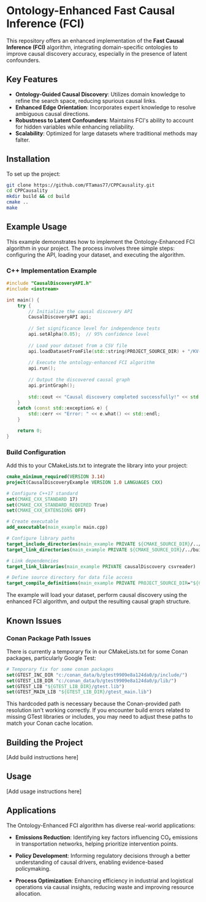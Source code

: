 # Ontology-Enhanced Fast Causal Inference (FCI)

This repository offers an enhanced implementation of the **Fast Causal Inference (FCI)** algorithm, integrating domain-specific ontologies to improve causal discovery accuracy, especially in the presence of latent confounders.

## Key Features

- **Ontology-Guided Causal Discovery**: Utilizes domain knowledge to refine the search space, reducing spurious causal links.
- **Enhanced Edge Orientation**: Incorporates expert knowledge to resolve ambiguous causal directions.
- **Robustness to Latent Confounders**: Maintains FCI's ability to account for hidden variables while enhancing reliability.
- **Scalability**: Optimized for large datasets where traditional methods may falter.

## Installation

To set up the project:

```sh
git clone https://github.com/FTamas77/CPPCausality.git
cd CPPCausality
mkdir build && cd build
cmake ..
make
```

## Example Usage

This example demonstrates how to implement the Ontology-Enhanced FCI algorithm in your project. The process involves three simple steps: configuring the API, loading your dataset, and executing the algorithm.

### C++ Implementation Example

```cpp
#include "CausalDiscoveryAPI.h"
#include <iostream>

int main() {
    try {
        // Initialize the causal discovery API
        CausalDiscoveryAPI api;
        
        // Set significance level for independence tests
        api.setAlpha(0.05);  // 95% confidence level
        
        // Load your dataset from a CSV file
        api.loadDatasetFromFile(std::string(PROJECT_SOURCE_DIR) + "/KV-41762_202301_test.csv");
        
        // Execute the ontology-enhanced FCI algorithm
        api.run();
        
        // Output the discovered causal graph
        api.printGraph();
        
        std::cout << "Causal discovery completed successfully!" << std::endl;
    }
    catch (const std::exception& e) {
        std::cerr << "Error: " << e.what() << std::endl;
    }

    return 0;
}
```

### Build Configuration

Add this to your CMakeLists.txt to integrate the library into your project:

```cmake
cmake_minimum_required(VERSION 3.14)
project(CausalDiscoveryExample VERSION 1.0 LANGUAGES CXX)

# Configure C++17 standard
set(CMAKE_CXX_STANDARD 17)
set(CMAKE_CXX_STANDARD_REQUIRED True)
set(CMAKE_CXX_EXTENSIONS OFF)

# Create executable
add_executable(main_example main.cpp)

# Configure library paths
target_include_directories(main_example PRIVATE ${CMAKE_SOURCE_DIR}/../src/include)
target_link_directories(main_example PRIVATE ${CMAKE_SOURCE_DIR}/../build/Debug/Debug)

# Link dependencies
target_link_libraries(main_example PRIVATE causalDiscovery csvreader)

# Define source directory for data file access
target_compile_definitions(main_example PRIVATE PROJECT_SOURCE_DIR="${CMAKE_SOURCE_DIR}")
```

The example will load your dataset, perform causal discovery using the enhanced FCI algorithm, and output the resulting causal graph structure.

## Known Issues

### Conan Package Path Issues

There is currently a temporary fix in our CMakeLists.txt for some Conan packages, particularly Google Test:

```cmake
# Temporary fix for some conan packages
set(GTEST_INC_DIR "c:/conan_data/b/gtest9909e8a124da0/p/include/")
set(GTEST_LIB_DIR "c:/conan_data/b/gtest9909e8a124da0/p/lib/")
set(GTEST_LIB "${GTEST_LIB_DIR}/gtest.lib")
set(GTEST_MAIN_LIB "${GTEST_LIB_DIR}/gtest_main.lib")
```

This hardcoded path is necessary because the Conan-provided path resolution isn't working correctly. If you encounter build errors related to missing GTest libraries or includes, you may need to adjust these paths to match your Conan cache location.

## Building the Project

[Add build instructions here]

## Usage

[Add usage instructions here]

## Applications

The Ontology-Enhanced FCI algorithm has diverse real-world applications:

- **Emissions Reduction**: Identifying key factors influencing CO₂ emissions in transportation networks, helping prioritize intervention points.

- **Policy Development**: Informing regulatory decisions through a better understanding of causal drivers, enabling evidence-based policymaking.

- **Process Optimization**: Enhancing efficiency in industrial and logistical operations via causal insights, reducing waste and improving resource allocation.

